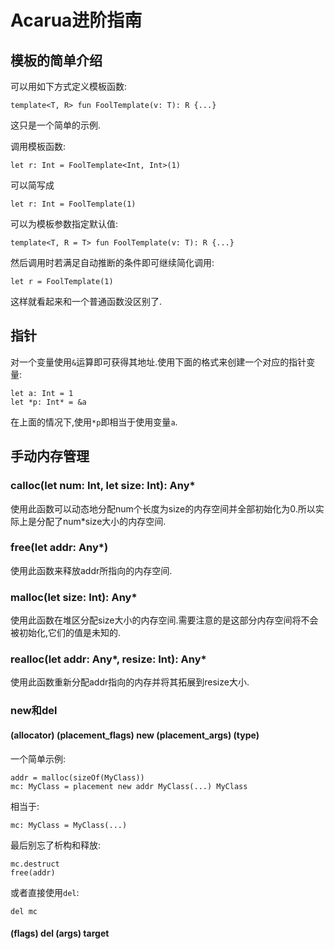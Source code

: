 # Acarua进阶指南

## 模板的简单介绍

可以用如下方式定义模板函数:

```acarua
template<T, R> fun FoolTemplate(v: T): R {...}
```

这只是一个简单的示例.

调用模板函数:

```acarua
let r: Int = FoolTemplate<Int, Int>(1)
```

可以简写成

```acarua
let r: Int = FoolTemplate(1)
```

可以为模板参数指定默认值:

```acarua
template<T, R = T> fun FoolTemplate(v: T): R {...}
```

然后调用时若满足自动推断的条件即可继续简化调用:

```acarua
let r = FoolTemplate(1)
```

这样就看起来和一个普通函数没区别了.

## 指针

对一个变量使用```&```运算即可获得其地址.使用下面的格式来创建一个对应的指针变量:

```acarua
let a: Int = 1 
let *p: Int* = &a
```

在上面的情况下,使用```*p```即相当于使用变量```a```.

## 手动内存管理

### calloc(let num: Int, let size: Int): Any*

使用此函数可以动态地分配num个长度为size的内存空间并全部初始化为0.所以实际上是分配了num*size大小的内存空间.

### free(let addr: Any*)

使用此函数来释放addr所指向的内存空间.

### malloc(let size: Int): Any*

使用此函数在堆区分配size大小的内存空间.需要注意的是这部分内存空间将不会被初始化,它们的值是未知的.

### realloc(let addr: Any*, resize: Int): Any*

使用此函数重新分配addr指向的内存并将其拓展到resize大小.

### new和del

#### (allocator) (placement_flags) new (placement_args) (type) 

一个简单示例:

```acarua
addr = malloc(sizeOf(MyClass))
mc: MyClass = placement new addr MyClass(...) MyClass
```

相当于:

```acarua
mc: MyClass = MyClass(...)
```

最后别忘了析构和释放:

```acarua
mc.destruct
free(addr)
```

或者直接使用```del```:

```acarua
del mc
```

#### (flags) del (args) target